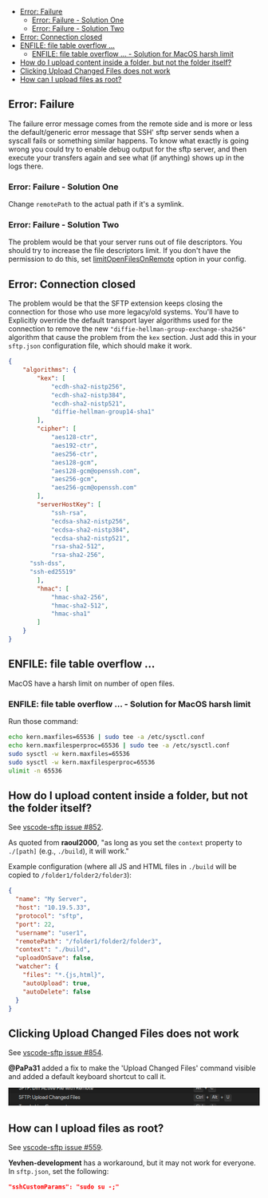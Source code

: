 - [Error: Failure](#error-failure)
  - [Error: Failure - Solution One](#error-failure---solution-one)
  - [Error: Failure - Solution Two](#error-failure---solution-two)
- [Error: Connection closed](#error-connection-closed)
- [ENFILE: file table overflow ...](#enfile-file-table-overflow-)
  - [ENFILE: file table overflow ... - Solution for MacOS harsh limit](#enfile-file-table-overflow----solution-for-macos-harsh-limit)
- [How do I upload content inside a folder, but not the folder itself?](#how-do-i-upload-content-inside-a-folder-but-not-the-folder-itself)
- [Clicking Upload Changed Files does not work](#clicking-upload-changed-files-does-not-work)
- [How can I upload files as root?](#how-can-i-upload-files-as-root)

## Error: Failure

The failure error message comes from the remote side and is more or less the default/generic error 
message that SSH' sftp server sends when a syscall fails or something similar happens.
To know what exactly is going wrong you could try to enable debug output for the sftp server, 
and then execute your transfers again and see what (if anything) shows up in the logs there.

### Error: Failure - Solution One

Change `remotePath` to the actual path if it's a symlink.

### Error: Failure - Solution Two

The problem would be that your server runs out of file descriptors.
You should try to increase the file descriptors limit.
If you don't have the permission to do this, set [limitOpenFilesOnRemote](https://github.com/Natizyskunk/vscode-sftp/wiki/Configuration#limitopenfilesonremote) option in your config.

## Error: Connection closed

The problem would be that the SFTP extension keeps closing the connection for those who use more legacy/old systems.
You'll have to Explicitly override the default transport layer algorithms used for the connection to remove the new `"diffie-hellman-group-exchange-sha256"` algorithm that cause the problem from the `kex` section. Just add this in your `sftp.json` configuration file, which should make it work.
```json
{
	"algorithms": {
		"kex": [
			"ecdh-sha2-nistp256", 
			"ecdh-sha2-nistp384", 
			"ecdh-sha2-nistp521", 
			"diffie-hellman-group14-sha1"
		],
		"cipher": [
			"aes128-ctr", 
			"aes192-ctr", 
			"aes256-ctr", 
			"aes128-gcm", 
			"aes128-gcm@openssh.com", 
			"aes256-gcm", 
			"aes256-gcm@openssh.com"
		],
		"serverHostKey": [
			"ssh-rsa", 
			"ecdsa-sha2-nistp256", 
			"ecdsa-sha2-nistp384", 
			"ecdsa-sha2-nistp521",
			"rsa-sha2-512",
			"rsa-sha2-256",
      "ssh-dss",
      "ssh-ed25519"
		],
		"hmac": [
			"hmac-sha2-256", 
			"hmac-sha2-512", 
			"hmac-sha1"
		]
	}
}
```

## ENFILE: file table overflow ...

MacOS have a harsh limit on number of open files.

### ENFILE: file table overflow ... - Solution for MacOS harsh limit

Run those command:
```sh
echo kern.maxfiles=65536 | sudo tee -a /etc/sysctl.conf
echo kern.maxfilesperproc=65536 | sudo tee -a /etc/sysctl.conf
sudo sysctl -w kern.maxfiles=65536
sudo sysctl -w kern.maxfilesperproc=65536
ulimit -n 65536
```

## How do I upload content inside a folder, but not the folder itself?

See [vscode-sftp issue #852](https://github.com/liximomo/vscode-sftp/issues/852).

As quoted from **raoul2000**, "as long as you set the `context` property to `./[path]` (e.g., `./build`), it
will work."

Example configuration (where all JS and HTML files in `./build` will be copied to `/folder1/folder2/folder3`):
```json
{
  "name": "My Server",
  "host": "10.19.5.33",
  "protocol": "sftp",
  "port": 22,
  "username": "user1",
  "remotePath": "/folder1/folder2/folder3",
  "context": "./build",
  "uploadOnSave": false,
  "watcher": {
    "files": "*.{js,html}",
    "autoUpload": true,
    "autoDelete": false
  }
}
```

## Clicking Upload Changed Files does not work

See [vscode-sftp issue #854](https://github.com/liximomo/vscode-sftp/issues/854).

**@PaPa31** added a fix to make the 'Upload Changed Files' command visible and added a default keyboard shortcut to call it.
<!-- **danieleiobbi** has a workaround to create a keyboard shortcut. -->

![upload changed files keyboard shortcut](assets/faq/upload_changed_files_shortcut.png)

## How can I upload files as root?

See [vscode-sftp issue #559](https://github.com/liximomo/vscode-sftp/issues/559).

**Yevhen-development** has a workaround, but it may not work for everyone.  In `sftp.json`, set the
following:
```json
"sshCustomParams": "sudo su -;"
```
